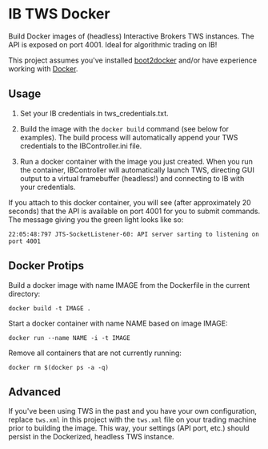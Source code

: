 # IB TWS Docker
Build Docker images of (headless) Interactive Brokers TWS instances.
The API is exposed on port 4001. Ideal for algorithmic trading on IB!

This project assumes you've installed [boot2docker](http://boot2docker.io/)
and/or have experience working with [Docker](http://docker.io).

## Usage
1. Set your IB credentials in tws_credentials.txt.

2. Build the image with the `docker build` command (see below for examples).
The build process will automatically append your TWS credentials to the
IBController.ini file.

3. Run a docker container with the image you just created. When you run
the container, IBController will automatically launch TWS, directing GUI output
to a virtual framebuffer (headless!) and connecting to IB with your credentials.

If you attach to this docker container, you will see (after approximately 20
seconds) that the API is available on port 4001 for you to submit commands.
The message giving you the green light looks like so:

```
22:05:48:797 JTS-SocketListener-60: API server sarting to listening on port 4001
```

## Docker Protips
Build a docker image with name IMAGE from the Dockerfile in the current directory:
```
docker build -t IMAGE .
```

Start a docker container with name NAME based on image IMAGE:
```
docker run --name NAME -i -t IMAGE
```

Remove all containers that are not currently running:
```
docker rm $(docker ps -a -q)
```

## Advanced
If you've been using TWS in the past and you have your own configuration,
replace `tws.xml` in this project with the `tws.xml` file on your trading
machine prior to building the image. This way, your settings (API port, etc.)
should persist in the Dockerized, headless TWS instance.
